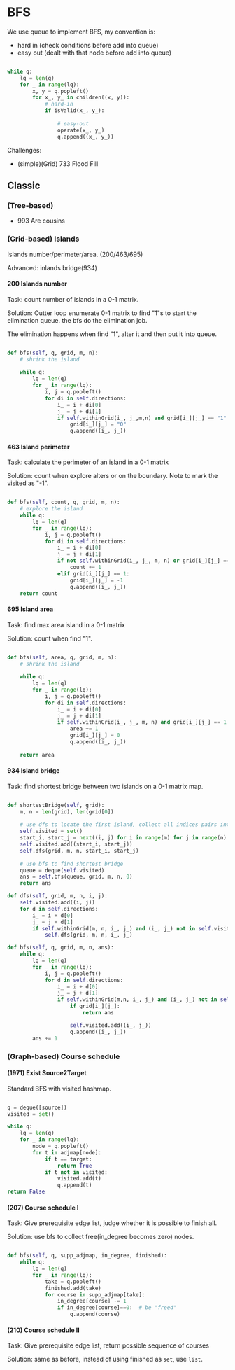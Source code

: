 # BFS

We use queue to implement BFS, my convention is:
- hard in  (check conditions before add into queue) 
- easy out (dealt with that node before add into queue)


```python

while q:
    lq = len(q)
    for _ in range(lq):
        x, y = q.popleft()
        for x_, y_ in children((x, y)):
            # hard-in
            if isValid(x_, y_):
                
                # easy-out
                operate(x_, y_)
                q.append((x_, y_))      

```


Challenges:
- (simple)(Grid) 733 Flood Fill

## Classic
### (Tree-based) 
- 993 Are cousins



### (Grid-based) Islands

Islands number/perimeter/area.
(200/463/695)

Advanced: inlands bridge(934)

#### 200 Islands number
Task: count number of islands in a 0-1 matrix.


Solution: Outter loop enumerate 0-1 matrix to find "1"s to start the elimination queue. 
the bfs do the elimination job.

The elimination happens when find "1", alter it and then put it into queue. 

```python

def bfs(self, q, grid, m, n):     
    # shrink the island
              
    while q:
        lq = len(q)
        for _ in range(lq):
            i, j = q.popleft()
            for di in self.directions:
                i_ = i + di[0]
                j_ = j + di[1]
                if self.withinGrid(i_, j_,m,n) and grid[i_][j_] == "1":
                    grid[i_][j_] = "0"
                    q.append((i_, j_))

```

#### 463 Island perimeter
Task: calculate the perimeter of an island in a 0-1 matrix

Solution: count when explore alters or on the boundary. Note to mark the visited as "-1".

```python

def bfs(self, count, q, grid, m, n):     
    # explore the island         
    while q:
        lq = len(q)
        for _ in range(lq):
            i, j = q.popleft()
            for di in self.directions:
                i_ = i + di[0]
                j_ = j + di[1]
                if not self.withinGrid(i_, j_, m, n) or grid[i_][j_] == 0:
                    count += 1
                elif grid[i_][j_] == 1:
                    grid[i_][j_] = -1
                    q.append((i_, j_))
    return count


```

#### 695 Island area
Task: find max area island in a 0-1 matrix

Solution: count when find "1".

```python

def bfs(self, area, q, grid, m, n):     
    # shrink the island
              
    while q:
        lq = len(q)
        for _ in range(lq):
            i, j = q.popleft()
            for di in self.directions:
                i_ = i + di[0]
                j_ = j + di[1]
                if self.withinGrid(i_, j_, m, n) and grid[i_][j_] == 1:
                    area += 1
                    grid[i_][j_] = 0
                    q.append((i_, j_))
                    
    return area

```

#### 934 Island bridge
Task: find shortest bridge between two islands on a 0-1 matrix map.

```python

def shortestBridge(self, grid):
    m, n = len(grid), len(grid[0])
    
    # use dfs to locate the first island, collect all indices pairs into self.visited
    self.visited = set()
    start_i, start_j = next((i, j) for i in range(m) for j in range(n) if grid[i][j])
    self.visited.add((start_i, start_j))
    self.dfs(grid, m, n, start_i, start_j)
    
    # use bfs to find shortest bridge
    queue = deque(self.visited)
    ans = self.bfs(queue, grid, m, n, 0)
    return ans

def dfs(self, grid, m, n, i, j):
    self.visited.add((i, j))
    for d in self.directions:
        i_ = i + d[0]
        j_ = j + d[1]
        if self.withinGrid(m, n, i_, j_) and (i_, j_) not in self.visited and grid[i_][j_]:
            self.dfs(grid, m, n, i_, j_)

def bfs(self, q, grid, m, n, ans):
    while q:
        lq = len(q)
        for _ in range(lq):
            i, j = q.popleft()
            for d in self.directions:
                i_ = i + d[0]
                j_ = j + d[1]
                if self.withinGrid(m,n, i_, j_) and (i_, j_) not in self.visited:
                    if grid[i_][j_]:
                        return ans

                    self.visited.add((i_, j_))
                    q.append((i_, j_))
        ans += 1

```

### (Graph-based) Course schedule

#### (1971) Exist Source2Target
Standard BFS with visited hashmap.

```python

q = deque([source])
visited = set()

while q:
    lq = len(q)
    for _ in range(lq):
        node = q.popleft()
        for t in adjmap[node]:
            if t == target:
                return True
            if t not in visited:
                visited.add(t)
                q.append(t)
return False


```


#### (207) Course schedule I
Task: Give prerequisite edge list, judge whether it is possible to finish all.

Solution: use bfs to collect free(in_degree becomes zero) nodes.

```python

def bfs(self, q, supp_adjmap, in_degree, finished):
    while q:
        lq = len(q)
        for _ in range(lq):
            take = q.popleft()
            finished.add(take)
            for course in supp_adjmap[take]:
                in_degree[course] -= 1
                if in_degree[course]==0:  # be "freed"
                    q.append(course)

```


#### (210) Course schedule II
Task: Give prerequisite edge list, return possible sequence of courses

Solution: same as before, instead of using finished as `set`, use `list`.
